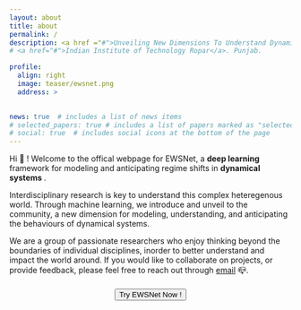 ```yaml
---
layout: about
title: about
permalink: /
description: <a href ="#">Unveiling New Dimensions To Understand Dynamical Systems</a>
# <a href="#">Indian Institute of Technology Ropar</a>. Punjab. 

profile:
  align: right
  image: teaser/ewsnet.png
  address: >
   

news: true  # includes a list of news items
# selected_papers: true # includes a list of papers marked as "selected={true}"
# social: true  # includes social icons at the bottom of the page
---
```


Hi :wave: ! Welcome to the offical webpage for EWSNet, a <b>deep learning </b> framework for modeling and anticipating regime shifts in <b> dynamical systems </b>. 

Interdisciplinary research is key to understand this complex heteregenous world. Through machine learning, we introduce and unveil to the community, a new dimension for modeling, understanding, and anticipating the behaviours of dynamical systems. 

<!-- Machine learning [IIT Ropar](https://www.iitrpr.ac.in/), with strong research interests in machine learning, deep learning, and computer vision. I am a part of the [LSAIML](https://cse.iitrpr.ac.in/ckn/index.html) team headed by [Dr. Narayanan C. K](https://cse.iitrpr.ac.in/ckn/people/ckn.html). -->

We are a group of passionate researchers who enjoy thinking beyond the boundaries of individual disciplines, inorder to better understand and impact the world around. If you would like to collaborate on projects, or provide feedback, please feel free to reach out through [email](mailto:ewsnet.iitrpr@gmail.com) :mailbox_closed:.

<div class="post">
  <div class="row" style="padding:1%">
    <div class="col-3"></div> 
    <div class="col-6" style="text-align:center">
      <div class="list-group list-group-horizontal">
        <a href="/model"> <button class="btn btn-outline-secondary  z-depth-1" style="text-align:center"> Try EWSNet Now !</button></a>
      </div>    
    </div>
</div>
